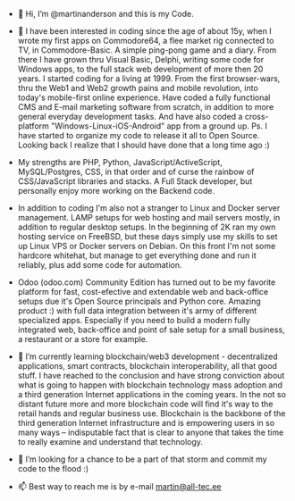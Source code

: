 - 👋 Hi, I’m @martinanderson and this is my Code.
- 👀 I have been interested in coding since the age of about 15y, when I wrote my first apps on Commodore64, a flee market rig connected to TV, in Commodore-Basic. A simple ping-pong game and a diary. From there I have grown thru Visual Basic, Delphi, writing some code for Windows apps, to the full stack web development of more then 20 years. I started coding for a living at 1999. From the first browser-wars, thru the Web1 and Web2 growth pains and mobile revolution, into today's mobile-first online experience. Have coded a fully functional CMS and E-mail marketing software from scratch, in addition to more general everyday development tasks. And have also coded a cross-platform "Windows-Linux-iOS-Android" app from a ground up. Ps. I have started to organize my code to release it all to Open Source. Looking back I realize that I should have done that a long time ago :) 
- My strengths are PHP, Python, JavaScript/ActiveScript, MySQL/Postgres, CSS, in that order and of curse the rainbow of CSS/JavaScript libraries and stacks. A Full Stack developer, but personally enjoy more working on the Backend code. 
- In addition to coding I'm also not a stranger to Linux and Docker server management. LAMP setups for web hosting and mail servers mostly, in addition to regular desktop setups. In the beginning of 2K ran my own hosting service on FreeBSD, but these days simply use my skills to set up Linux VPS or Docker servers on Debian. On this front I'm not some hardcore whitehat, but manage to get everything done and run it reliably, plus add some code for automation.  
- Odoo (odoo.com) Community Edition has turned out to be my favorite platform for fast, cost-efective and extendable web and back-office setups due it's Open Source principals and Python core. Amazing product :) with full data integration between it's army of different specialized apps. Especially if you need to build a modern fully integrated web, back-office and point of sale setup for a small business, a restaurant or a store for example.  

- 🌱 I’m currently learning blockchain/web3 development - decentralized applications, smart contracts, blockchain interoperability, all that good stuff. I have reached to the conclusion and have strong conviction about what is going to happen with blockchain technology mass adoption and a third generation Internet applications in the coming years. In the not so distant future more and more blockchain code will find it's way to the retail hands and regular business use. Blockchain is the backbone of the third generation Internet infrastructure and is empowering users in so many ways – indisputable fact  that is clear to anyone that takes the time to really examine and understand that technology. 

- 💞️ I’m looking for a chance to be a part of that storm and commit my code to the flood :)
- 📫 Best way to reach me is by e-mail martin@all-tec.ee
